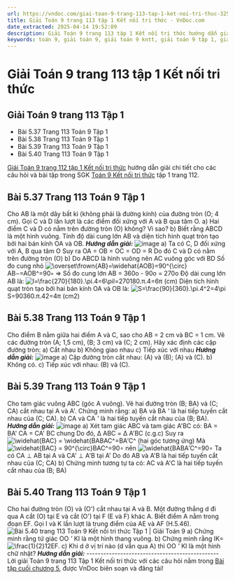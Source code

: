 ```yaml
---
url: https://vndoc.com/giai-toan-9-trang-113-tap-1-ket-noi-tri-thuc-325374
title: Giải Toán 9 trang 113 tập 1 Kết nối tri thức - VnDoc.com
date_extracted: 2025-04-14 19:52:09
description: Giải Toán 9 trang 113 tập 1 Kết nối tri thức hướng dẫn giải chi tiết các câu hỏi và bài tập trong SGK Toán 9 Kết nối tri thức tập 1.
keywords: toán 9, giải toán 9, giải toán 9 kntt, giải toán 9 tập 1, giải toán 9 kết nối tri thức, toán 9 kết nối tri thức tập 1, Toán 9 Kết nối tri thức Bài tập cuối chương 5, giải Toán 9 Kết nối tri thức Bài tập cuối chương 5, Bài tập cuối chương 5 trang 112, toán 9 kết nối tri thức tập 1 trang 112, toán 9 kết nối tri thức tập 1 trang 113, toán 9 trang 113, giải toán 9 trang 113, toán 9 trang 113 kết nối, giải toán 9 trang 113 kết nối
---
```


# Giải Toán 9 trang 113 tập 1 Kết nối tri thức
## Giải Toán 9 trang 113 Tập 1
  * Bài 5.37 Trang 113 Toán 9 Tập 1
  * Bài 5.38 Trang 113 Toán 9 Tập 1
  * Bài 5.39 Trang 113 Toán 9 Tập 1
  * Bài 5.40 Trang 113 Toán 9 Tập 1

[Giải Toán 9 trang 112 tập 1 Kết nối tri thức](<https://vndoc.com/giai-toan-9-trang-113-tap-1-ket-noi-tri-thuc-325374>) hướng dẫn giải chi tiết cho các câu hỏi và bài tập trong SGK [Toán 9 Kết nối tri thức](<https://vndoc.com/toan-9-ket-noi-tri-thuc>) tập 1 trang 112.
## **Bài 5.37 Trang 113 Toán 9 Tập 1**
Cho AB là một dây bất kì \(không phải là đường kính\) của đường tròn \(O; 4 cm\). Gọi C và D lần lượt là các điểm đối xứng với A và B qua tâm O.
a\) Hai điểm C và D có nằm trên đường tròn \(O\) không? Vì sao?
b\) Biết rằng ABCD là một hình vuông. Tính độ dài cung lớn AB và diện tích hình quạt tròn tạo bởi hai bán kính OA và OB.
_**Hướng dẫn giải:**_
![image](https://i.vdoc.vn/data/image/2024/07/30/638579367983278610.png)
a\) Ta có C, D đối xứng với A, B qua tâm O
Suy ra OA = OB = OC = OD = R
Do đó C và D có nằm trên đường tròn \(O\)
b\) Do ABCD là hình vuông nên AC vuông góc với BD
Số đo cung nhỏ ![\\overset\\frown{AB}=\\widehat{AOB}=90^{\\circ}](https://i.vdoc.vn/data/image/blank.png)AB⌢=AOB^=90∘
=> Số đo cung lớn AB = 360o \- 90o = 270o
Độ dài cung lớn AB là: 
![l=\\frac{270}{180}.\\pi.4=6\\pi](https://i.vdoc.vn/data/image/blank.png)l=270180.π.4=6π \(cm\)
Diện tích hình quạt tròn tạo bởi hai bán kính OA và OB là:
![S=\\frac{90}{360}.\\pi.4^2=4\\pi](https://i.vdoc.vn/data/image/blank.png)S=90360.π.42=4π \(cm2\)
## **Bài 5.38 Trang 113 Toán 9 Tập 1**
Cho điểm B nằm giữa hai điểm A và C, sao cho AB = 2 cm và BC = 1 cm. Vẽ các đường tròn \(A; 1,5 cm\), \(B; 3 cm\) và \(C; 2 cm\). Hãy xác định các cặp đường tròn:
a\) Cắt nhau
b\) Không giao nhau
c\) Tiếp xúc với nhau
_**Hướng dẫn giải:**_
![image](https://i.vdoc.vn/data/image/2024/07/30/638579367981403766.png)
a\) Cặp đường tròn cắt nhau: \(A\) và \(B\); \(A\) và \(C\).
b\) Không có.
c\) Tiếp xúc với nhau: \(B\) và \(C\).
## **Bài 5.39 Trang 113 Toán 9 Tập 1**
Cho tam giác vuông ABC \(góc A vuông\). Vẽ hai đường tròn \(B; BA\) và \(C; CA\) cắt nhau tại A và A'. Chứng minh rằng:
a\) BA và BA _'_ là hai tiếp tuyến cắt nhau của \(C; CA\).
b\) CA và CA _'_ là hai tiếp tuyến cắt nhau của \(B; BA\).
_**Hướng dẫn giải:**_
![image](https://i.vdoc.vn/data/image/2024/07/30/638579367979685130.png)
a\) Xét tam giác ABC và tam giác A'BC có:
BA = BA'
CA = CA'
BC chung
Do đó, Δ ABC = Δ A'BC \(c.g.c\)
Suy ra ![\\widehat{BAC} = \\widehat{BA](https://i.vdoc.vn/data/image/blank.png)BAC^=BA′C^ \(hai góc tương ứng\)
Mà ![\\widehat{BAC} = 90^{\\circ}](https://i.vdoc.vn/data/image/blank.png)BAC^=90∘ nên ![\\widehat{BA](https://i.vdoc.vn/data/image/blank.png)BA′C^=90∘
Ta có CA ⊥ AB tại A và CA' ⊥ A'B tại A'
Do đó AB và A'B là hai tiếp tuyến cắt nhau của \(C; CA\)
b\) Chứng minh tương tự ta có: AC và A'C là hai tiếp tuyến cắt nhau của \(B; BA\)
## **Bài 5.40 Trang 113 Toán 9 Tập 1**
Cho hai đường tròn \(O\) và \(O'\) cắt nhau tại A và B. Một đường thẳng d đi qua A cắt \(O\) tại E và cắt \(O'\) tại F \(E và F\) khác A. Biết điểm A nằm trong đoạn EF. Gọi I và K lần lượt là trung điểm của AE và AF \(H.5.46\).
![Bài 5.40 trang 113 Toán 9 Kết nối tri thức Tập 1 | Giải Toán 9](https://i.vdoc.vn/data/image/2024/05/29/bai-5-40-trang-113-toan-lop-9-tap-1.png)
a\) Chứng minh rằng tứ giác OO _'_ KI là một hình thang vuông.
b\) Chứng minh rằng IK=![\\frac{1}{2}](https://i.vdoc.vn/data/image/blank.png)12EF.
c\) Khi d ở vị trí nào \(d vẫn qua A\) thì OO _'_ KI là một hình chữ nhật?
_**Hướng dẫn giải:**_
\-----------------------------------------------
Lời giải Toán 9 trang 113 Tập 1 Kết nối tri thức với các câu hỏi nằm trong [Bài tập cuối chương 5](<https://vndoc.com/toan-9-ket-noi-tri-thuc-bai-tap-cuoi-chuong-5-321006>), được VnDoc biên soạn và đăng tải\!
